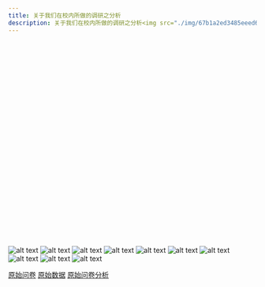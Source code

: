 ```yaml
---
title: 关于我们在校内所做的调研之分析
description: 关于我们在校内所做的调研之分析<img src="./img/67b1a2ed3485eeed6802a34c1adaf886.png" />
---
```

<script src="https://cdn.staticfile.org/echarts/5.5.0/echarts.min.js"></script>
<div id="02" style="width: 100%;height: 400px"></div>

![alt text](./img/d85039ef5062bda882fd94af5344025e.png)
![alt text](./img/684ae7e16cf7cc30e2bf7beb4d95d50c.png)
![alt text](./img/6c194a37d9c77d3c9f67ee4860cd9a01.png)
![alt text](./img/d000c4f4348c8cd57eaf7442bf5821af.png)
![alt text](./img/2f51cfe1ea0048e3f5924dfa40f1424c.png)
![alt text](./img/a751353aa3beb392e630377ec6beb0f9.png)
![alt text](./img/9ff5953f48bac363fe863bbedc4103b0.png)
![alt text](./img/947ef53e904da37db91db05bfd60fe66.png)
![alt text](./img/89f2baa6ff189ce01a42c21b0e227d10.png)
![alt text](./img/f35ecef1cc09142b3532360e760d368d.png)

[原始问卷](https://acmeteam.feishu.cn/share/base/form/shrcn3p3spUWi24O50thmQB1whf)
[原始数据](https://acmeteam.feishu.cn/base/PvkvbtzStap5xusr23HcZOejnBc?from=from_copylink)
[原始问卷分析](https://acmeteam.feishu.cn/share/base/dashboard/shrcnCCYQXqKh15rt9I3gEil4Kf)


<script type="text/javascript">
  var chart02 = echarts.init(document.getElementById('02'));
  var option = {
  legend: {
    orient: "vertical",
    left: "left",
    data: ["Apple", "Grapes", "Pineapples", "Oranges", "Bananas"]
  },
  series: [{
    type: "pie",
    data: [{
      value: 94,
      name: "回收量"
    }, {
      value: 6,
      name: "未回收/无效"
    }]
  }]
}
  chart02.setOption(option);
</script>